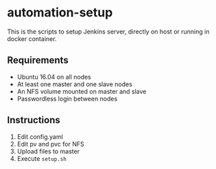 # automation-setup

This is the scripts to setup Jenkins server, directly on host or running in docker container.

## Requirements
* Ubuntu 16.04 on all nodes
* At least one master and one slave nodes
* An NFS volume mounted on master and slave
* Passwordless login between nodes

## Instructions
1. Edit config.yaml 
2. Edit pv and pvc for NFS
3. Upload files to master
4. Execute `setup.sh`

